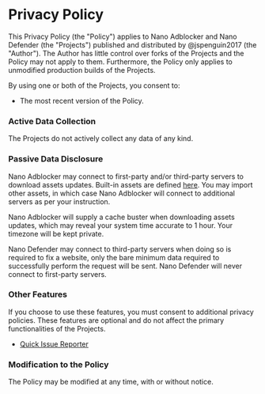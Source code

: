 # Privacy Policy

This Privacy Policy (the "Policy") applies to Nano Adblocker and Nano Defender
(the "Projects") published and distributed by @jspenguin2017 (the "Author").
The Author has little control over forks of the Projects and the Policy may
not apply to them. Furthermore, the Policy only applies to unmodified
production builds of the Projects.

By using one or both of the Projects, you consent to:
- The most recent version of the Policy.

### Active Data Collection

The Projects do not actively collect any data of any kind.

### Passive Data Disclosure

Nano Adblocker may connect to first-party and/or third-party servers to
download assets updates. Built-in assets are defined
[here](https://github.com/NanoAdblocker/NanoCore2/blob/master/src/assets.json).
You may import other assets, in which case Nano Adblocker will connect to
additional servers as per your instruction.

Nano Adblocker will supply a cache buster when downloading assets updates,
which may reveal your system time accurate to 1 hour. Your timezone will be
kept private.

Nano Defender may connect to third-party servers when doing so is required to
fix a website, only the bare minimum data required to successfully perform the
request will be sent. Nano Defender will never connect to first-party servers.

### Other Features

If you choose to use these features, you must consent to additional privacy
policies. These features are optional and do not affect the primary
functionalities of the Projects.

- [Quick Issue Reporter](https://github.com/jspenguin2017/uBlockProtector/blob/master/notes/issue-reporter.MD)

### Modification to the Policy

The Policy may be modified at any time, with or without notice.

